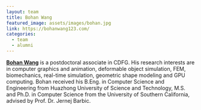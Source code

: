 ```yaml
---
layout: team
title: Bohan Wang
featured_image: assets/images/bohan.jpg
link: https://bohanwang123.com/
categories:
  - team
  - alumni
---
```

**[Bohan Wang](https://bohanwang123.com/)** is a postdoctoral associate in CDFG. His research interests are in computer graphics and animation, deformable object simulation, FEM, biomechanics, real-time simulation, geometric shape modeling and GPU computing. Bohan received his B.Eng. in Computer Science and Engineering from Huazhong University of Science and Technology, M.S. and Ph.D. in Computer Science from the University of Southern California, advised by Prof. Dr. Jernej Barbic.